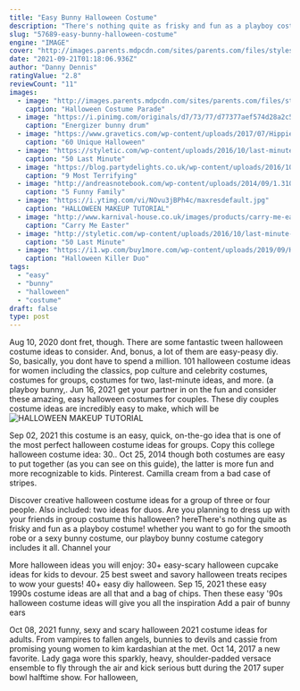 ```yaml
---
title: "Easy Bunny Halloween Costume"
description: "There's nothing quite as frisky and fun as a playboy costume! whether you want to go for the smooth robe or a sexy bunny costume, our playboy bunny costume category includes it all. Channel your"
slug: "57689-easy-bunny-halloween-costume"
engine: "IMAGE"
cover: "http://images.parents.mdpcdn.com/sites/parents.com/files/styles/scale_1500_1500/public/images/550_101969732_w.jpg"
date: "2021-09-21T01:18:06.936Z"
author: "Danny Dennis"
ratingValue: "2.8"
reviewCount: "11"
images:
  - image: "http://images.parents.mdpcdn.com/sites/parents.com/files/styles/scale_1500_1500/public/images/550_101969732_w.jpg"
    caption: "Halloween Costume Parade"
  - image: "https://i.pinimg.com/originals/d7/73/77/d77377aef574d28a2c50ede04511405d.jpg"
    caption: "Energizer bunny drum"
  - image: "https://www.gravetics.com/wp-content/uploads/2017/07/Hippies-couples-costume.jpg"
    caption: "60 Unique Halloween"
  - image: "https://styletic.com/wp-content/uploads/2016/10/last-minute-halloween-costumes/21-last-minute-halloween-costume-ideas-4.jpg"
    caption: "50 Last Minute"
  - image: "https://blog.partydelights.co.uk/wp-content/uploads/2016/10/Skull-Mask.jpg"
    caption: "9 Most Terrifying"
  - image: "http://andreasnotebook.com/wp-content/uploads/2014/09/1.310.jpg"
    caption: "5 Funny Family"
  - image: "https://i.ytimg.com/vi/NOvu3jBPh4c/maxresdefault.jpg"
    caption: "HALLOWEEN MAKEUP TUTORIAL"
  - image: "http://www.karnival-house.co.uk/images/products/carry-me-easter-bunny-fancy-dress-costume36057.jpg"
    caption: "Carry Me Easter"
  - image: "http://styletic.com/wp-content/uploads/2016/10/last-minute-halloween-costumes/31-last-minute-halloween-costume-ideas.jpg"
    caption: "50 Last Minute"
  - image: "https://i1.wp.com/buy1more.com/wp-content/uploads/2019/09/Halloween-Killer-Duo-Bloody-Bear-Bunny-Mask-1.jpg?fit=540%2C538&ssl=1"
    caption: "Halloween Killer Duo"
tags:
  - "easy"
  - "bunny"
  - "halloween"
  - "costume"
draft: false
type: post
---
```


Aug 10, 2020 dont fret, though. There are some fantastic tween halloween costume ideas to consider. And, bonus, a lot of them are easy-peasy diy. So, basically, you dont have to spend a million. 101 halloween costume ideas for women including the classics, pop culture and celebrity costumes, costumes for groups, costumes for two, last-minute ideas, and more.  (a playboy bunny,. Jun 16, 2021 get your partner in on the fun and consider these amazing, easy halloween costumes for couples.  These diy couples costume ideas are incredibly easy to make, which will be
![HALLOWEEN MAKEUP TUTORIAL](https://i.ytimg.com/vi/NOvu3jBPh4c/maxresdefault.jpg "HALLOWEEN MAKEUP TUTORIAL")

Sep 02, 2021 this costume is an easy, quick, on-the-go idea that is one of the most perfect halloween costume ideas for groups. Copy this college halloween costume idea: 30.. Oct 25, 2014 though both costumes are easy to put together (as you can see on this guide), the latter is more fun and more recognizable to kids. Pinterest. Camilla cream from a bad case of stripes.
<!--inArticleAds-->

<!--galleryOne-->

Discover creative halloween costume ideas for a group of three or four people. Also included: two ideas for duos. Are you planning to dress up with your friends in group costume this halloween? hereThere's nothing quite as frisky and fun as a playboy costume! whether you want to go for the smooth robe or a sexy bunny costume, our playboy bunny costume category includes it all. Channel your
<!--inArticleAds-->

<!--galleryTwo-->

More halloween ideas you will enjoy: 30+ easy-scary halloween cupcake ideas for kids to devour. 25 best sweet and savory halloween treats recipes to wow your guests! 40+ easy diy halloween. Sep 15, 2021 these easy 1990s costume ideas are all that and a bag of chips.  Then these easy '90s halloween costume ideas will give you all the inspiration Add a pair of bunny ears
<!--galleryThree-->

Oct 08, 2021 funny, sexy and scary halloween 2021 costume ideas for adults. From vampires to fallen angels, bunnies to devils and cassie from promising young women to kim kardashian at the met. Oct 14, 2017 a new favorite. Lady gaga wore this sparkly, heavy, shoulder-padded versace ensemble to fly through the air and kick serious butt during the 2017 super bowl halftime show. For halloween,